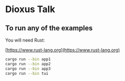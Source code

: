 # Dioxus Talk

## To run any of the examples

You will need Rust:

[https://www.rust-lang.org](https://www.rust-lang.org)

``` sh
cargo run --bin app1
cargo run --bin app2
cargo run --bin app3
cargo run --bin tui
```
